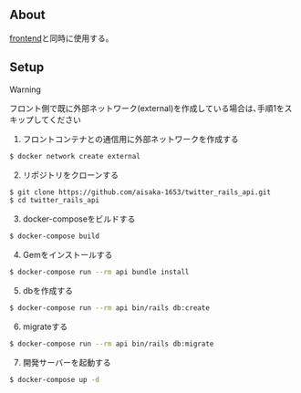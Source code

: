 ## About
[frontend](https://github.com/aisaka-1653/twitter_react_front)と同時に使用する｡

## Setup

> [!WARNING]
> フロント側で既に外部ネットワーク(external)を作成している場合は､手順1をスキップしてください

1. フロントコンテナとの通信用に外部ネットワークを作成する  
```bash
$ docker network create external
```

2. リポジトリをクローンする
```bash
$ git clone https://github.com/aisaka-1653/twitter_rails_api.git
$ cd twitter_rails_api
```

3. docker-composeをビルドする
```bash
$ docker-compose build
```

4. Gemをインストールする
```bash
$ docker-compose run --rm api bundle install
```

5. dbを作成する
```bash
$ docker-compose run --rm api bin/rails db:create
```

6. migrateする
```bash
$ docker-compose run --rm api bin/rails db:migrate
```


7. 開発サーバーを起動する
```bash
$ docker-compose up -d
```
